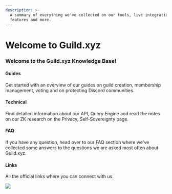 ```yaml
---
description: >-
  A summary of everything we've collected on our tools, live integrations,
  features and more.
---
```


# Welcome to Guild.xyz

### Welcome to the Guild.xyz Knowledge Base!

#### Guides

Get started with an overview of our guides on guild creation, membership management, voting and on protecting Discord communities.

#### Technical

Find detailed information about our API, Query Engine and read the notes on our ZK research on the Privacy, Self-Sovereignty page.

#### FAQ

If you have any question, head over to our FAQ section where we've collected some answers to the questions we are asked most often about Guild.xyz.

#### Links

All the official links where you can connect with us.



![](.gitbook/assets/LogoBlack.png)

\
 <a href="#roles" id="roles"></a>
---------------------------------
